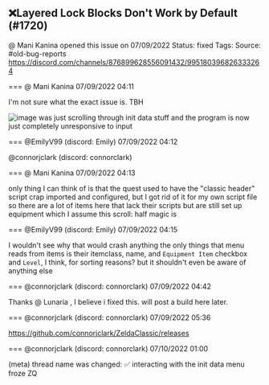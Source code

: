 ## ❌Layered Lock Blocks Don't Work by Default (#1720)
@ Mani Kanina opened this issue on 07/09/2022
Status: fixed
Tags: 
Source: #old-bug-reports https://discord.com/channels/876899628556091432/995180396826333264


=== @ Mani Kanina 07/09/2022 04:11

I'm not sure what the exact issue is. TBH

![image](https://cdn.discordapp.com/attachments/995180396826333264/995180407119171728/unknown.png?ex=65ebe17a&is=65d96c7a&hm=a03649e16a9d5f80378ef9dd01d851d1fec29681b94b344d4ab5ad50fd2fd038&)
was just scrolling through init data stuff
and the program is now just completely unresponsive to input

=== @EmilyV99 (discord: Emily) 07/09/2022 04:12

@connorjclark (discord: connorclark)

=== @ Mani Kanina 07/09/2022 04:13

only thing I can think of is that the quest used to have the "classic header" script crap imported and configured, but I got rid of it for my own script file
so there are a lot of items here that lack their scripts but are still set up equipment
which I assume this scroll: half magic is

=== @EmilyV99 (discord: Emily) 07/09/2022 04:15

I wouldn't see why that would crash anything
the only things that menu reads from items
is their itemclass, name, and `Equipment Item` checkbox
and `Level`, I think, for sorting reasons?
but it shouldn't even be aware of anything else

=== @connorjclark (discord: connorclark) 07/09/2022 04:42

Thanks @ Lunaria , I believe i fixed this. will post a build here later.

=== @connorjclark (discord: connorclark) 07/09/2022 05:36

https://github.com/connorjclark/ZeldaClassic/releases

=== @connorjclark (discord: connorclark) 07/10/2022 01:00

(meta) thread name was changed: ✅ interacting with the init data menu froze ZQ
